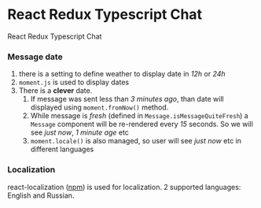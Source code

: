 # React Redux Typescript Chat
React Redux Typescript Chat


### Message date
1. there is a setting to define weather to display date in _12h_ or _24h_ 
2. `moment.js` is used to display dates
3. There is a **clever** date. 
   1. If message was sent less than _3 minutes ago_, than date will displayed using `moment.fromNow()` method.
   2. While message is _fresh_ (defined in `Message.isMessageQuiteFresh`) a `Message` component will be re-rendered every _15_ seconds. So we will see _just now_, _1 minute age_ etc
   3. `moment.locale()` is also managed, so user will see _just now_ etc in different languages 

### Localization
react-localization ([npm](https://www.npmjs.com/package/react-localization)) is used for localization. 2 supported languages: English and Russian.
